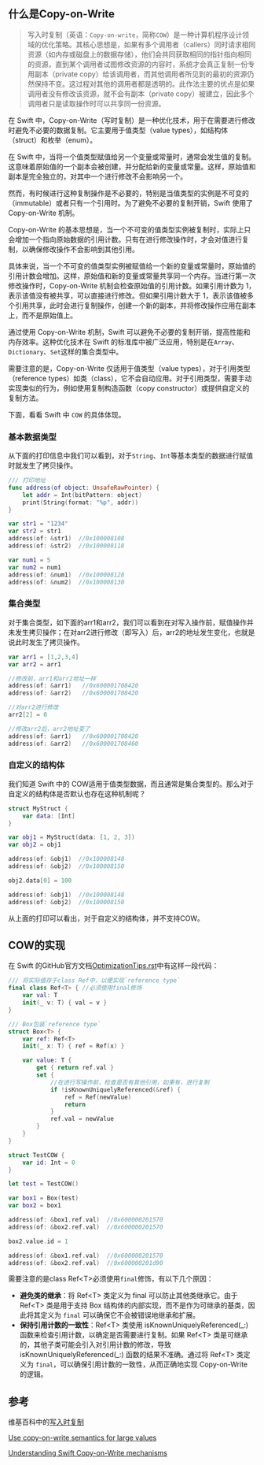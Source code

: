 ## 什么是Copy-on-Write

> 写入时复制（英语：`Copy-on-write`，简称`COW`）是一种计算机程序设计领域的优化策略。其核心思想是，如果有多个调用者（callers）同时请求相同资源（如内存或磁盘上的数据存储），他们会共同获取相同的指针指向相同的资源，直到某个调用者试图修改资源的内容时，系统才会真正复制一份专用副本（private copy）给该调用者，而其他调用者所见到的最初的资源仍然保持不变。这过程对其他的调用者都是透明的。此作法主要的优点是如果调用者没有修改该资源，就不会有副本（private copy）被建立，因此多个调用者只是读取操作时可以共享同一份资源。

在 Swift 中，Copy-on-Write（写时复制）是一种优化技术，用于在需要进行修改时避免不必要的数据复制。它主要用于值类型（value types），如结构体（struct）和枚举（enum）。

在 Swift 中，当将一个值类型赋值给另一个变量或常量时，通常会发生值的复制。这意味着原始值的一个副本会被创建，并分配给新的变量或常量。这样，原始值和副本是完全独立的，对其中一个进行修改不会影响另一个。

然而，有时候进行这种复制操作是不必要的，特别是当值类型的实例是不可变的（immutable）或者只有一个引用时。为了避免不必要的复制开销，Swift 使用了 Copy-on-Write 机制。

Copy-on-Write 的基本思想是，当一个不可变的值类型实例被复制时，实际上只会增加一个指向原始数据的引用计数。只有在进行修改操作时，才会对值进行复制，以确保修改操作不会影响到其他引用。

具体来说，当一个不可变的值类型实例被赋值给一个新的变量或常量时，原始值的引用计数会增加。这样，原始值和新的变量或常量共享同一个内存。当进行第一次修改操作时，Copy-on-Write 机制会检查原始值的引用计数。如果引用计数为 1，表示该值没有被共享，可以直接进行修改。但如果引用计数大于 1，表示该值被多个引用共享，此时会进行复制操作，创建一个新的副本，并将修改操作应用在副本上，而不是原始值上。

通过使用 Copy-on-Write 机制，Swift 可以避免不必要的复制开销，提高性能和内存效率。这种优化技术在 Swift 的标准库中被广泛应用，特别是在`Array`、`Dictionary`、`Set`这样的集合类型中。

需要注意的是，Copy-on-Write 仅适用于值类型（value types），对于引用类型（reference types）如类（class），它不会自动应用。对于引用类型，需要手动实现类似的行为，例如使用复制构造函数（copy constructor）或提供自定义的复制方法。

下面，看看 Swift 中 `COW` 的具体体现。

### 基本数据类型

从下面的打印信息中我们可以看到，对于`String`、`Int`等基本类型的数据进行赋值时就发生了拷贝操作。
``` Swift
/// 打印地址
func address(of object: UnsafeRawPointer) {
    let addr = Int(bitPattern: object)
    print(String(format: "%p", addr))
}

var str1 = "1234"
var str2 = str1
address(of: &str1)  //0x100008108
address(of: &str2)  //0x100008118

var num1 = 5
var num2 = num1
address(of: &num1)  //0x100008128
address(of: &num2)  //0x100008130
```

### 集合类型

对于集合类型，如下面的arr1和arr2，我们可以看到在对写入操作前，赋值操作并未发生拷贝操作；在对arr2进行修改（即写入）后，arr2的地址发生变化，也就是说此时发生了拷贝操作。

``` Swift
var arr1 = [1,2,3,4]
var arr2 = arr1

//修改前，arr1和arr2地址一样
address(of: &arr1)   //0x600001708420
address(of: &arr2)   //0x600001708420

//对arr2进行修改
arr2[2] = 0

//修改arr2后，arr2地址变了
address(of: &arr1)   //0x600001708420
address(of: &arr2)   //0x600001708460
```

### 自定义的结构体

我们知道 Swift 中的 COW适用于值类型数据，而且通常是集合类型的。那么对于自定义的结构体是否默认也存在这种机制呢？

``` Swift
struct MyStruct {
    var data: [Int]
}

var obj1 = MyStruct(data: [1, 2, 3])
var obj2 = obj1

address(of: &obj1)  //0x100008148
address(of: &obj2)  //0x100008150

obj2.data[0] = 100

address(of: &obj1)  //0x100008148
address(of: &obj2)  //0x100008150
```
从上面的打印可以看出，对于自定义的结构体，并不支持COW。

## COW的实现

在 Swift 的GitHub官方文档[OptimizationTips.rst](https://github.com/apple/swift/blob/main/docs/OptimizationTips.rst#advice-use-copy-on-write-semantics-for-large-values)中有这样一段代码：

``` Swift
/// 将实际值存于class Ref中，以便实现`reference type`
final class Ref<T> { //必须使用final修饰
    var val: T
    init(_ v: T) { val = v }
}

/// Box包装`reference type`
struct Box<T> {
    var ref: Ref<T>
    init(_ x: T) { ref = Ref(x) }

    var value: T {
        get { return ref.val }
        set {
            //在进行写操作前，检查是否有其他引用，如果有，进行复制
            if !isKnownUniquelyReferenced(&ref) {
                ref = Ref(newValue)
                return
            }
            ref.val = newValue
        }
    }
}

struct TestCOW {
    var id: Int = 0
}

let test = TestCOW()

var box1 = Box(test)
var box2 = box1

address(of: &box1.ref.val)  //0x600000201570
address(of: &box2.ref.val)  //0x600000201570

box2.value.id = 1

address(of: &box1.ref.val)  //0x600000201570
address(of: &box2.ref.val)  //0x600000201d90
```
需要注意的是class Ref\<T>必须使用`final`修饰，有以下几个原因：

* **避免类的继承**：将 Ref\<T> 类定义为 final 可以防止其他类继承它。由于 Ref\<T> 类是用于支持 Box<T> 结构体的内部实现，而不是作为可继承的基类，因此将其定义为 `final` 可以确保它不会被错误地继承和扩展。
* **保持引用计数的一致性**：Ref\<T> 类使用 isKnownUniquelyReferenced(\_:) 函数来检查引用计数，以确定是否需要进行复制。如果 Ref\<T> 类是可继承的，其他子类可能会引入对引用计数的修改，导致 isKnownUniquelyReferenced(_:) 函数的结果不准确。通过将 Ref\<T> 类定义为 `final`，可以确保引用计数的一致性，从而正确地实现 Copy-on-Write 的逻辑。

## 参考

维基百科中的[写入时复制](https://zh.wikipedia.org/wiki/%E5%AF%AB%E5%85%A5%E6%99%82%E8%A4%87%E8%A3%BD)

[Use copy-on-write semantics for large values](https://github.com/apple/swift/blob/main/docs/OptimizationTips.rst#advice-use-copy-on-write-semantics-for-large-values)

[Understanding Swift Copy-on-Write mechanisms](https://medium.com/@lucianoalmeida1/understanding-swift-copy-on-write-mechanisms-52ac31d68f2f)

